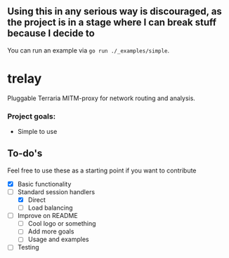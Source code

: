 ## Using this in any serious way is discouraged, as the project is in a stage where I can break stuff because I decide to
You can run an example via `go run ./_examples/simple`.

# trelay
Pluggable Terraria MITM-proxy for network routing and analysis.

### Project goals:
- Simple to use

## To-do's
Feel free to use these as a starting point if you want to contribute
- [x] Basic functionality
- [ ] Standard session handlers
  - [x] Direct
  - [ ] Load balancing
- [ ] Improve on README
  - [ ] Cool logo or something
  - [ ] Add more goals
  - [ ] Usage and examples
- [ ] Testing
